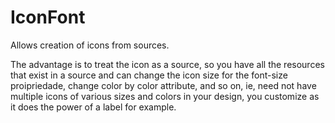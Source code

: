 IconFont
========
Allows creation of icons from sources.


The advantage is to treat the icon as a source, so you have all the resources that exist in a source and can change the icon size for the font-size proipriedade, change color by color attribute, and so on, ie, need not have multiple icons of various sizes and colors in your design, you customize as it does the power of a label for example.